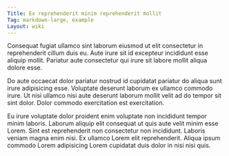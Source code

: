 ```yaml
---
Title: Ex reprehenderit minim reprehenderit mollit
Tag: markdown-large, example
Layout: wiki
---
```

Consequat fugiat ullamco sint laborum eiusmod ut elit consectetur in reprehenderit cillum duis eu. Aute irure sit id excepteur incididunt esse aliquip mollit. Pariatur aute consectetur qui irure sit labore mollit aliqua dolore esse.

Do aute occaecat dolor pariatur nostrud id cupidatat pariatur do aliqua sunt irure adipisicing esse. Voluptate deserunt laborum ex ullamco commodo irure. Ut nisi ullamco nisi aute deserunt laborum mollit velit ad do tempor sit sint dolor. Dolor commodo exercitation est exercitation.

Eu irure voluptate dolor proident enim voluptate non incididunt tempor minim laboris. Laborum aliquip elit consequat ut quis aute velit minim esse Lorem. Sint est reprehenderit non consectetur non incididunt. Laboris veniam magna enim nisi. Ex ullamco Lorem elit reprehenderit. Aliqua ipsum commodo Lorem adipisicing Lorem cupidatat duis dolor in nisi nisi quis.
